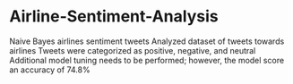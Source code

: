 # Airline-Sentiment-Analysis
Naive Bayes airlines sentiment tweets<break/>
Analyzed dataset of tweets towards airlines<break/>
Tweets were categorized as positive, negative, and neutral<break/>
Additional model tuning needs to be performed; however, the model score an accuracy of 74.8%

